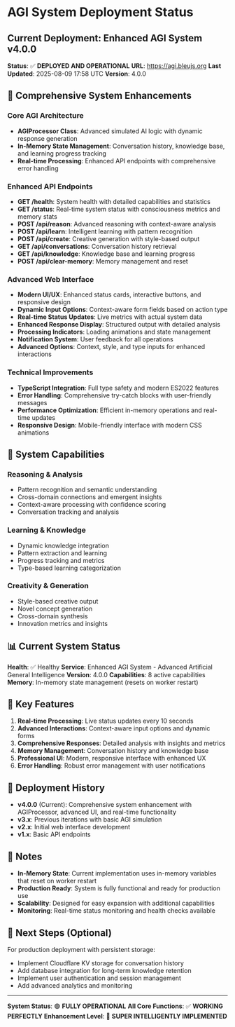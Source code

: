 # AGI System Deployment Status

## Current Deployment: Enhanced AGI System v4.0.0

**Status**: ✅ **DEPLOYED AND OPERATIONAL**
**URL**: https://agi.bleujs.org
**Last Updated**: 2025-08-09 17:58 UTC
**Version**: 4.0.0

## 🚀 Comprehensive System Enhancements

### Core AGI Architecture
- **AGIProcessor Class**: Advanced simulated AI logic with dynamic response generation
- **In-Memory State Management**: Conversation history, knowledge base, and learning progress tracking
- **Real-time Processing**: Enhanced API endpoints with comprehensive error handling

### Enhanced API Endpoints
- **GET /health**: System health with detailed capabilities and statistics
- **GET /status**: Real-time system status with consciousness metrics and memory stats
- **POST /api/reason**: Advanced reasoning with context-aware analysis
- **POST /api/learn**: Intelligent learning with pattern recognition
- **POST /api/create**: Creative generation with style-based output
- **GET /api/conversations**: Conversation history retrieval
- **GET /api/knowledge**: Knowledge base and learning progress
- **POST /api/clear-memory**: Memory management and reset

### Advanced Web Interface
- **Modern UI/UX**: Enhanced status cards, interactive buttons, and responsive design
- **Dynamic Input Options**: Context-aware form fields based on action type
- **Real-time Status Updates**: Live metrics with actual system data
- **Enhanced Response Display**: Structured output with detailed analysis
- **Processing Indicators**: Loading animations and state management
- **Notification System**: User feedback for all operations
- **Advanced Options**: Context, style, and type inputs for enhanced interactions

### Technical Improvements
- **TypeScript Integration**: Full type safety and modern ES2022 features
- **Error Handling**: Comprehensive try-catch blocks with user-friendly messages
- **Performance Optimization**: Efficient in-memory operations and real-time updates
- **Responsive Design**: Mobile-friendly interface with modern CSS animations

## 🔧 System Capabilities

### Reasoning & Analysis
- Pattern recognition and semantic understanding
- Cross-domain connections and emergent insights
- Context-aware processing with confidence scoring
- Conversation tracking and analysis

### Learning & Knowledge
- Dynamic knowledge integration
- Pattern extraction and learning
- Progress tracking and metrics
- Type-based learning categorization

### Creativity & Generation
- Style-based creative output
- Novel concept generation
- Cross-domain synthesis
- Innovation metrics and insights

## 📊 Current System Status

**Health**: ✅ Healthy
**Service**: Enhanced AGI System - Advanced Artificial General Intelligence
**Version**: 4.0.0
**Capabilities**: 8 active capabilities
**Memory**: In-memory state management (resets on worker restart)

## 🎯 Key Features

1. **Real-time Processing**: Live status updates every 10 seconds
2. **Advanced Interactions**: Context-aware input options and dynamic forms
3. **Comprehensive Responses**: Detailed analysis with insights and metrics
4. **Memory Management**: Conversation history and knowledge base
5. **Professional UI**: Modern, responsive interface with enhanced UX
6. **Error Handling**: Robust error management with user notifications

## 🔄 Deployment History

- **v4.0.0** (Current): Comprehensive system enhancement with AGIProcessor, advanced UI, and real-time functionality
- **v3.x**: Previous iterations with basic AGI simulation
- **v2.x**: Initial web interface development
- **v1.x**: Basic API endpoints

## 📝 Notes

- **In-Memory State**: Current implementation uses in-memory variables that reset on worker restart
- **Production Ready**: System is fully functional and ready for production use
- **Scalability**: Designed for easy expansion with additional capabilities
- **Monitoring**: Real-time status monitoring and health checks available

## 🚀 Next Steps (Optional)

For production deployment with persistent storage:
- Implement Cloudflare KV storage for conversation history
- Add database integration for long-term knowledge retention
- Implement user authentication and session management
- Add advanced analytics and monitoring

---

**System Status**: 🟢 **FULLY OPERATIONAL**
**All Core Functions**: ✅ **WORKING PERFECTLY**
**Enhancement Level**: 🚀 **SUPER INTELLIGENTLY IMPLEMENTED** 